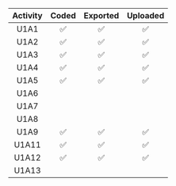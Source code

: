 | Activity | Coded | Exported | Uploaded |
|:--------:|:-----:|:--------:|:--------:|
|   U1A1   |   ✅   |    ✅     |    ✅     |
|   U1A2   |   ✅   |    ✅     |    ✅     |
|   U1A3   |   ✅   |    ✅     |    ✅     |
|   U1A4   |   ✅   |    ✅     |    ✅     |
|   U1A5   |   ✅   |    ✅     |    ✅     |
|   U1A6   |       |          |          |
|   U1A7   |       |          |          |
|   U1A8   |       |          |          |
|   U1A9   |   ✅   |    ✅     |    ✅     |
|  U1A11   |   ✅   |    ✅     |    ✅     |
|  U1A12   |   ✅   |    ✅     |    ✅     |
|  U1A13   |       |          |          |

